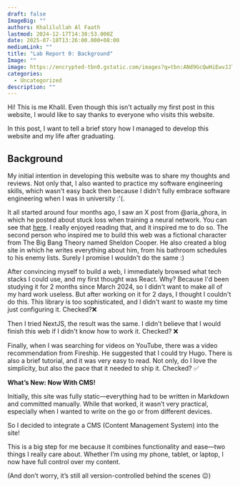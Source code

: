 ```yaml
---
draft: false
ImageBig: ""
authors: Khalilullah Al Faath
lastmod: 2024-12-17T14:38:53.000Z
date: 2025-07-18T13:26:00.000+08:00
mediumLink: ""
title: "Lab Report 0: Background"
Image: ""
image: https://encrypted-tbn0.gstatic.com/images?q=tbn:ANd9GcQwHiEwvJJTepekQo8ItHdzJmkKkH7CnyLfRiHJhbHxtrU9IAl0GfdBZgM&s=10
categories:
  - Uncategorized
description: ""
---
```

Hi! This is me Khalil. Even though this isn't actually my first post in this website, I would like to say thanks to everyone who visits this website.

In this post, I want to tell a brief story how I managed to develop this website and my life after graduating.

## Background

My initial intention in developing this website was to share my thoughts and reviews. Not only that, I also wanted to practice my software engineering skills, which wasn't easy back then because I didn't fully embrace software engineering when I was in university :'(.

It all started around four months ago, I saw an X post from @aria_ghora, in which he posted about stuck loss when training a neural network. You can see that [here](https://ghora.net/notes/20240822-stuck-loss/). I really enjoyed reading that, and it inspired me to do so. The second person who inspired me to build this web was a fictional character from The Big Bang Theory named Sheldon Cooper. He also created a blog site in which he writes everything about him, from his bathroom schedules to his enemy lists. Surely I promise I wouldn't do the same :)

After convincing myself to build a web, I immediately browsed what tech stacks I could use, and my first thought was React. Why? Because I'd been studying it for 2 months since March 2024, so I didn't want to make all of my hard work useless. But after working on it for 2 days, I thought I couldn't do this. This library is too sophisticated, and I didn't want to waste my time just configuring it. Checked?❌

Then I tried NextJS, the result was the same. I didn't believe that I would finish this web if I didn't know how to work it. Checked? ❌

Finally, when I was searching for videos on YouTube, there was a video recommendation from Fireship. He suggested that I could try Hugo. There is also a brief tutorial, and it was very easy to read. Not only, do I love the simplicity, but also the pace that it needed to ship it. Checked? ✅


**What’s New: Now With CMS!**

Initially, this site was fully static—everything had to be written in Markdown and committed manually. While that worked, it wasn’t very practical, especially when I wanted to write on the go or from different devices.


So I decided to integrate a CMS (Content Management System) into the site!

This is a big step for me because it combines functionality and ease—two things I really care about. Whether I’m using my phone, tablet, or laptop, I now have full control over my content.

(And don’t worry, it’s still all version-controlled behind the scenes 😉)
